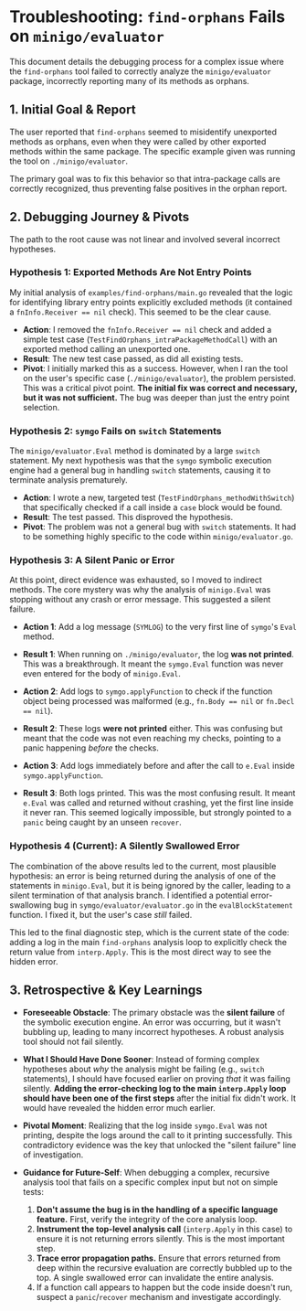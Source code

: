 # Troubleshooting: `find-orphans` Fails on `minigo/evaluator`

This document details the debugging process for a complex issue where the `find-orphans` tool failed to correctly analyze the `minigo/evaluator` package, incorrectly reporting many of its methods as orphans.

## 1. Initial Goal & Report

The user reported that `find-orphans` seemed to misidentify unexported methods as orphans, even when they were called by other exported methods within the same package. The specific example given was running the tool on `./minigo/evaluator`.

The primary goal was to fix this behavior so that intra-package calls are correctly recognized, thus preventing false positives in the orphan report.

## 2. Debugging Journey & Pivots

The path to the root cause was not linear and involved several incorrect hypotheses.

### Hypothesis 1: Exported Methods Are Not Entry Points

My initial analysis of `examples/find-orphans/main.go` revealed that the logic for identifying library entry points explicitly excluded methods (it contained a `fnInfo.Receiver == nil` check). This seemed to be the clear cause.

-   **Action**: I removed the `fnInfo.Receiver == nil` check and added a simple test case (`TestFindOrphans_intraPackageMethodCall`) with an exported method calling an unexported one.
-   **Result**: The new test case passed, as did all existing tests.
-   **Pivot**: I initially marked this as a success. However, when I ran the tool on the user's specific case (`./minigo/evaluator`), the problem persisted. This was a critical pivot point. **The initial fix was correct and necessary, but it was not sufficient.** The bug was deeper than just the entry point selection.

### Hypothesis 2: `symgo` Fails on `switch` Statements

The `minigo/evaluator.Eval` method is dominated by a large `switch` statement. My next hypothesis was that the `symgo` symbolic execution engine had a general bug in handling `switch` statements, causing it to terminate analysis prematurely.

-   **Action**: I wrote a new, targeted test (`TestFindOrphans_methodWithSwitch`) that specifically checked if a call inside a `case` block would be found.
-   **Result**: The test passed. This disproved the hypothesis.
-   **Pivot**: The problem was not a general bug with `switch` statements. It had to be something highly specific to the code within `minigo/evaluator.go`.

### Hypothesis 3: A Silent Panic or Error

At this point, direct evidence was exhausted, so I moved to indirect methods. The core mystery was why the analysis of `minigo.Eval` was stopping without any crash or error message. This suggested a silent failure.

-   **Action 1**: Add a log message (`SYMLOG`) to the very first line of `symgo`'s `Eval` method.
-   **Result 1**: When running on `./minigo/evaluator`, the log **was not printed**. This was a breakthrough. It meant the `symgo.Eval` function was never even entered for the body of `minigo.Eval`.

-   **Action 2**: Add logs to `symgo.applyFunction` to check if the function object being processed was malformed (e.g., `fn.Body == nil` or `fn.Decl == nil`).
-   **Result 2**: These logs **were not printed** either. This was confusing but meant that the code was not even reaching my checks, pointing to a panic happening *before* the checks.

-   **Action 3**: Add logs immediately before and after the call to `e.Eval` inside `symgo.applyFunction`.
-   **Result 3**: Both logs printed. This was the most confusing result. It meant `e.Eval` was called and returned without crashing, yet the first line inside it never ran. This seemed logically impossible, but strongly pointed to a `panic` being caught by an unseen `recover`.

### Hypothesis 4 (Current): A Silently Swallowed Error

The combination of the above results led to the current, most plausible hypothesis: an error is being returned during the analysis of one of the statements in `minigo.Eval`, but it is being ignored by the caller, leading to a silent termination of that analysis branch. I identified a potential error-swallowing bug in `symgo/evaluator/evaluator.go` in the `evalBlockStatement` function. I fixed it, but the user's case *still* failed.

This led to the final diagnostic step, which is the current state of the code: adding a log in the main `find-orphans` analysis loop to explicitly check the return value from `interp.Apply`. This is the most direct way to see the hidden error.

## 3. Retrospective & Key Learnings

-   **Foreseeable Obstacle**: The primary obstacle was the **silent failure** of the symbolic execution engine. An error was occurring, but it wasn't bubbling up, leading to many incorrect hypotheses. A robust analysis tool should not fail silently.

-   **What I Should Have Done Sooner**: Instead of forming complex hypotheses about *why* the analysis might be failing (e.g., `switch` statements), I should have focused earlier on proving *that* it was failing silently. **Adding the error-checking log to the main `interp.Apply` loop should have been one of the first steps** after the initial fix didn't work. It would have revealed the hidden error much earlier.

-   **Pivotal Moment**: Realizing that the log inside `symgo.Eval` was not printing, despite the logs around the call to it printing successfully. This contradictory evidence was the key that unlocked the "silent failure" line of investigation.

-   **Guidance for Future-Self**: When debugging a complex, recursive analysis tool that fails on a specific complex input but not on simple tests:
    1.  **Don't assume the bug is in the handling of a specific language feature.** First, verify the integrity of the core analysis loop.
    2.  **Instrument the top-level analysis call** (`interp.Apply` in this case) to ensure it is not returning errors silently. This is the most important step.
    3.  **Trace error propagation paths.** Ensure that errors returned from deep within the recursive evaluation are correctly bubbled up to the top. A single swallowed error can invalidate the entire analysis.
    4.  If a function call appears to happen but the code inside doesn't run, suspect a `panic`/`recover` mechanism and investigate accordingly.
